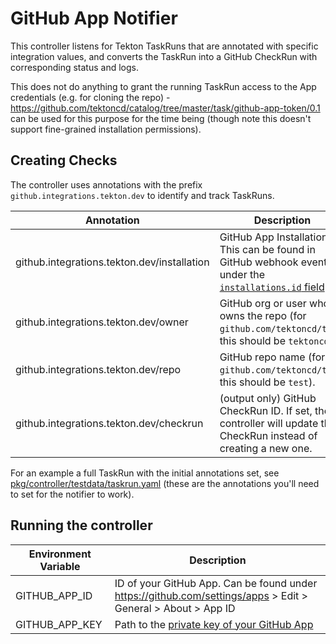# GitHub App Notifier

This controller listens for Tekton TaskRuns that are annotated with specific
integration values, and converts the TaskRun into a GitHub CheckRun with
corresponding status and logs.

This does not do anything to grant the running TaskRun access to the App
credentials (e.g. for cloning the repo) -
https://github.com/tektoncd/catalog/tree/master/task/github-app-token/0.1 can be
used for this purpose for the time being (though note this doesn't support
fine-grained installation permissions).

## Creating Checks

The controller uses annotations with the prefix `github.integrations.tekton.dev`
to identify and track TaskRuns.

| Annotation                                  | Description                                                                                                                                                                                                                                                         |
| ------------------------------------------- | ------------------------------------------------------------------------------------------------------------------------------------------------------------------------------------------------------------------------------------------------------------------- |
| github.integrations.tekton.dev/installation | GitHub App Installation ID. This can be found in GitHub webhook events under the [`installations.id` field](https://docs.github.com/en/enterprise-server@2.20/developers/webhooks-and-events/webhook-events-and-payloads#webhook-payload-object-common-properties). |
| github.integrations.tekton.dev/owner        | GitHub org or user who owns the repo (for `github.com/tektoncd/test`, this should be `tektoncd`).                                                                                                                                                                   |
| github.integrations.tekton.dev/repo         | GitHub repo name (for `github.com/tektoncd/test`, this should be `test`).                                                                                                                                                                                           |
| github.integrations.tekton.dev/checkrun     | (output only) GitHub CheckRun ID. If set, the controller will update this CheckRun instead of creating a new one.                                                                                                                                                   |

For an example a full TaskRun with the initial annotations set, see
[pkg/controller/testdata/taskrun.yaml](pkg/controller/testdata/taskrun.yaml)
(these are the annotations you'll need to set for the notifier to work).

## Running the controller

| Environment Variable | Description                                                                                                                                                            |
| -------------------- | ---------------------------------------------------------------------------------------------------------------------------------------------------------------------- |
| GITHUB_APP_ID        | ID of your GitHub App. Can be found under https://github.com/settings/apps > Edit > General > About > App ID                                                           |
| GITHUB_APP_KEY       | Path to the [private key of your GitHub App](https://docs.github.com/en/free-pro-team@latest/developers/apps/authenticating-with-github-apps#generating-a-private-key) |
